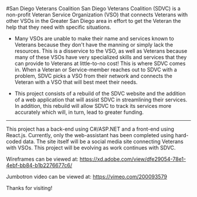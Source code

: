 #San Diego Veterans Coalition
San Diego Veterans Coalition (SDVC) is a non-profit Veteran Service Organization (VSO) that connects Veterans with other VSOs in the Greater San Diego area in effort to get the Veteran the help that they need with specific situations.  

- Many VSOs are unable to make their name and services known to Veterans because they don't have the manning or simply lack the resources.  This is a disservice to the VSO, as well as Veterans because many of these VSOs have very specialized skills and services that they can provide to Veterans at little-to-no cost!  This is where SDVC comes in.  When a Veteran or Service-member reaches out to SDVC with a problem, SDVC picks a VSO from their network and connects the Veteran with a VSO that will best meet their needs.

- This project consists of a rebuild of the SDVC website and the addition of a web application that will assist SDVC in streamlining their services.  In addition, this rebuild will allow SDVC to track its services more accurately which will, in turn, lead to greater funding.

---
This project has a back-end using C#/ASP.NET and a front-end using React.js.  Currently, only the web-assistant has been completed using hard-coded data.  The site itself will be a social media site connecting Veterans with VSOs.  This project will be evolving as work continues with SDVC.

Wireframes can be viewed at: https://xd.adobe.com/view/dfe29054-78e1-4ebf-bb84-b1b2276677c6/

Jumbotron video can be viewed at: https://vimeo.com/200093579

Thanks for visiting!
